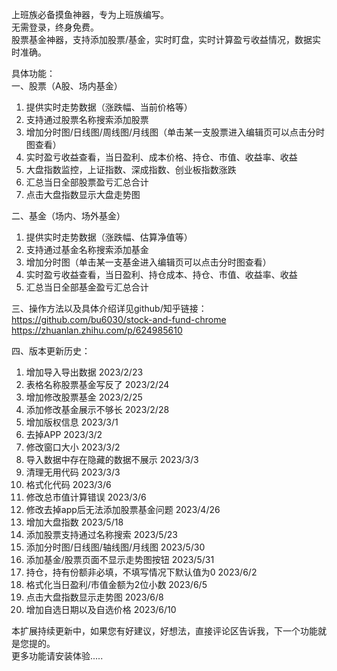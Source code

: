 上班族必备摸鱼神器，专为上班族编写。  
无需登录，终身免费。  
股票基金神器，支持添加股票/基金，实时盯盘，实时计算盈亏收益情况，数据实时准确。  

具体功能：  
一、股票（A股、场内基金）  
1. 提供实时走势数据（涨跌幅、当前价格等）
2. 支持通过股票名称搜索添加股票
3. 增加分时图/日线图/周线图/月线图（单击某一支股票进入编辑页可以点击分时图查看）
4. 实时盈亏收益查看，当日盈利、成本价格、持仓、市值、收益率、收益
5. 大盘指数监控，上证指数、深成指数、创业板指数涨跌
6. 汇总当日全部股票盈亏汇总合计
7. 点击大盘指数显示大盘走势图

二、基金（场内、场外基金）  
1. 提供实时走势数据（涨跌幅、估算净值等）
2. 支持通过基金名称搜索添加基金
3. 增加分时图（单击某一支基金进入编辑页可以点击分时图查看）
4. 实时盈亏收益查看，当日盈利、持仓成本、持仓、市值、收益率、收益
5. 汇总当日全部基金盈亏汇总合计

三、操作方法以及具体介绍详见github/知乎链接：  
https://github.com/bu6030/stock-and-fund-chrome
https://zhuanlan.zhihu.com/p/624985610

四、版本更新历史：  
1. 增加导入导出数据 2023/2/23
2. 表格名称股票基金写反了 2023/2/24
3. 增加修改股票基金 2023/2/25
4. 添加修改基金展示不够长 2023/2/28
5. 增加版权信息 2023/3/1
6. 去掉APP 2023/3/2
7. 修改窗口大小 2023/3/2
8. 导入数据中存在隐藏的数据不展示 2023/3/3
9. 清理无用代码 2023/3/3
10. 格式化代码 2023/3/6
11. 修改总市值计算错误 2023/3/6
12. 修改去掉app后无法添加股票基金问题 2023/4/26
13. 增加大盘指数 2023/5/18
14. 添加股票支持通过名称搜索 2023/5/23
15. 添加分时图/日线图/轴线图/月线图 2023/5/30
16. 添加基金/股票页面不显示走势图按钮 2023/5/31
17. 持仓，持有份额非必填，不填写情况下默认值为0 2023/6/2
18. 格式化当日盈利/市值金额为2位小数 2023/6/5
19. 点击大盘指数显示走势图 2023/6/8
20. 增加自选日期以及自选价格 2023/6/10

本扩展持续更新中，如果您有好建议，好想法，直接评论区告诉我，下一个功能就是您提的。  
更多功能请安装体验.....
